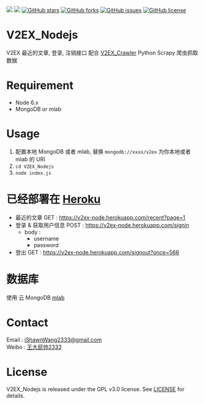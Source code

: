 ![](https://travis-ci.org/iShawnWang/V2EX_Nodejs.svg?branch=master) ![][node6x] [![GitHub stars][stars]][stargazers] [![GitHub forks][forks]][network] [![GitHub issues][issues]][issues_url] [![GitHub license][license]][lic_file]

# V2EX_Nodejs
V2EX 最近的文章, 登录, 注销接口
配合 [V2EX_Crawler](https://github.com/iShawnWang/V2EX_Crawler) Python Scrapy 爬虫抓取数据

# Requirement
- Node 6.x
- MongoDB or mlab

# Usage
1. 配置本地 MongoDB 或者 mlab, 替换 `mongodb://xxxx/v2ex` 为你本地或者 mlab 的 URI
2. `cd V2EX_Nodejs`
3. `node index.js`


# 已经部署在 [Heroku](https://www.heroku.com)

- 最近的文章 GET : https://v2ex-node.herokuapp.com/recent?page=1
- 登录 & 获取用户信息 POST : https://v2ex-node.herokuapp.com/signin 
    - body : 
        - username
        - password
- 登出 GET : https://v2ex-node.herokuapp.com/signout?once=566

# 数据库
使用 云 MongoDB [mlab](https://mlab.com)

# Contact

Email : iShawnWang2333@gmail.com  
Weibo : [王大屁帅2333](https://weibo.com/p/1005052848310723/home?from=page_100505&mod=TAB#place)

# License

V2EX_Nodejs is released under the GPL v3.0 license. See [LICENSE](https://github.com/iShawnWang/V2EX_Nodejs/blob/master/LICENSE) for details.

[forks]: https://img.shields.io/github/forks/iShawnWang/V2EX_Nodejs.svg[network]: https://github.com/iShawnWang/V2EX_Nodejs/network

[stars]: https://img.shields.io/github/stars/iShawnWang/V2EX_Nodejs.svg[stargazers]: https://github.com/iShawnWang/V2EX_Nodejs/stargazers

[issues]:https://img.shields.io/github/issues/iShawnWang/V2EX_Nodejs.svg
[issues_url]:https://github.com/iShawnWang/V2EX_Nodejs/issues

[issues_img]: https://img.shields.io/github/issues/iShawnWang/V2EX_Nodejs.svg[issues]: https://github.com/iShawnWang/V2EX_Nodejs/issues

[node6x]:https://img.shields.io/badge/node-v6.x-brightgreen.svg

[license]:https://img.shields.io/badge/license-MIT-ff69b4.svg

[lic_file]:https://raw.githubusercontent.com/iShawnWang/V2EX_Nodejs/master/LICENSE

